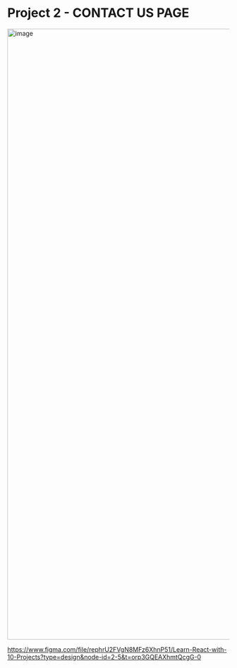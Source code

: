 # Project 2 - CONTACT US PAGE

<img width="1387" alt="image" src="https://user-images.githubusercontent.com/50476777/236659140-fca83efd-c166-4ad1-bf78-5875b41ec0bf.png">

https://www.figma.com/file/rephrU2FVgN8MFz6XhnP51/Learn-React-with-10-Projects?type=design&node-id=2-5&t=orp3GQEAXhmtQcgG-0
